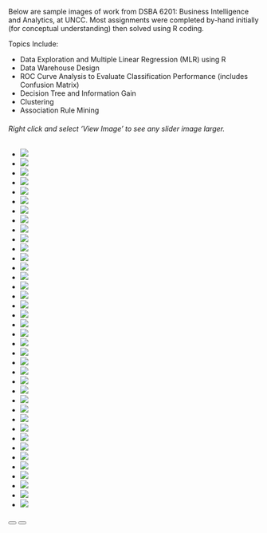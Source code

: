 Below are sample images of work from DSBA 6201: Business Intelligence and Analytics, at UNCC.
Most assignments were completed by-hand initially (for conceptual understanding) then solved using R coding. 

Topics Include:

* Data Exploration and Multiple Linear Regression (MLR) using R
* Data Warehouse Design
* ROC Curve Analysis to Evaluate Classification Performance (includes Confusion Matrix)
* Decision Tree and Information Gain
* Clustering
* Association Rule Mining


<h6>Right click and select ‘View Image’ to see any slider image larger.</h6>
   <section style="position:relative">
        <div class="blogGlide fullWidth gliderMargin">
        <div class="glide__track" data-glide-el="track">
          <ul class="glide__slides">
            <li class="glide__slide">
              <img src="../assets/img/theme/6201assignments2019_Page_01.png">
            </li>
            <li class="glide__slide">
              <img src="../assets/img/theme/6201assignments2019_Page_02.png">
            </li>
            <li class="glide__slide">
              <img src="../assets/img/theme/6201assignments2019_Page_03.png">
            </li>
            <li class="glide__slide">
              <img src="../assets/img/theme/6201assignments2019_Page_04.png">
            </li>
            <li class="glide__slide">
              <img src="../assets/img/theme/6201assignments2019_Page_05.png">
            </li>
             <li class="glide__slide">
              <img src="../assets/img/theme/6201assignments2019_Page_06.png">
            </li>
            <li class="glide__slide">
              <img src="../assets/img/theme/6201assignments2019_Page_07.png">
            </li>
              <li class="glide__slide">
              <img src="../assets/img/theme/6201assignments2019_Page_08.png">
            </li>
            <li class="glide__slide">
              <img src="../assets/img/theme/6201assignments2019_Page_09.png">
            </li>
            <li class="glide__slide">
              <img src="../assets/img/theme/6201assignments2019_Page_11.png">
            </li>
            <li class="glide__slide">
              <img src="../assets/img/theme/6201assignments2019_Page_12.png">
            </li>
            <li class="glide__slide">
              <img src="../assets/img/theme/6201assignments2019_Page_13.png">
            </li>
            <li class="glide__slide">
              <img src="../assets/img/theme/6201assignments2019_Page_14.png">
            </li>
            <li class="glide__slide">
              <img src="../assets/img/theme/6201assignments2019_Page_15.png">
            </li>
             <li class="glide__slide">
              <img src="../assets/img/theme/6201assignments2019_Page_16.png">
            </li>
            <li class="glide__slide">
              <img src="../assets/img/theme/6201assignments2019_Page_17.png">
            </li>
            <li class="glide__slide">
              <img src="../assets/img/theme/6201assignments2019_Page_18.png">
            </li>
            <li class="glide__slide">
              <img src="../assets/img/theme/6201assignments2019_Page_19.png">
            </li>
            <li class="glide__slide">
              <img src="../assets/img/theme/6201assignments2019_Page_20.png">
            </li>
            <li class="glide__slide">
              <img src="../assets/img/theme/6201assignments2019_Page_21.png">
            </li>
            <li class="glide__slide">
              <img src="../assets/img/theme/6201assignments2019_Page_22.png">
            </li>
            <li class="glide__slide">
              <img src="../assets/img/theme/6201assignments2019_Page_23.png">
            </li>
            <li class="glide__slide">
              <img src="../assets/img/theme/6201assignments2019_Page_24.png">
            </li>
            <li class="glide__slide">
              <img src="../assets/img/theme/6201assignments2019_Page_32.png">
            </li>
             <li class="glide__slide">
              <img src="../assets/img/theme/6201assignments2019_Page_33.png">
            </li>
            <li class="glide__slide">
              <img src="../assets/img/theme/6201assignments2019_Page_34.png">
            </li>
             <li class="glide__slide">
              <img src="../assets/img/theme/6201assignments2019_Page_35.png">
            </li>
            <li class="glide__slide">
              <img src="../assets/img/theme/6201assignments2019_Page_36.png">
            </li>
            <li class="glide__slide">
              <img src="../assets/img/theme/6201assignments2019_Page_37.png">
            </li>
            <li class="glide__slide">
              <img src="../assets/img/theme/6201assignments2019_Page_38.png">
            </li>
            <li class="glide__slide">
              <img src="../assets/img/theme/6201assignments2019_Page_39.png">
            </li>
             <li class="glide__slide">
              <img src="../assets/img/theme/6201assignments2019_Page_40.png">
            </li>
            <li class="glide__slide">
              <img src="../assets/img/theme/6201assignments2019_Page_41.png">
            </li>
            <li class="glide__slide">
              <img src="../assets/img/theme/6201assignments2019_Page_43.png">
            </li>
             <li class="glide__slide">
              <img src="../assets/img/theme/6201assignments2019_Page_45.png">
            </li>
            <li class="glide__slide">
              <img src="../assets/img/theme/6201assignments2019_Page_46.png">
            </li>
            <li class="glide__slide">
              <img src="../assets/img/theme/6201assignments2019_Page_47.png">
            </li>
            <li class="glide__slide">
              <img src="../assets/img/theme/6201assignments2019_Page_48.png">
            </li>
         </ul>
        </div>
        <div class="glide__arrows d-flex justify-content-center mt-4 position-static" data-glide-el="controls">
          <button class="glide__arrow text-default position-static" data-glide-dir="<"><i class="ni ni-bold-left"></i></button>
          <button class="glide__arrow text-default position-static" data-glide-dir=">"><i class="ni ni-bold-right"></i></button>
        </div>
      </div>
    </section>
